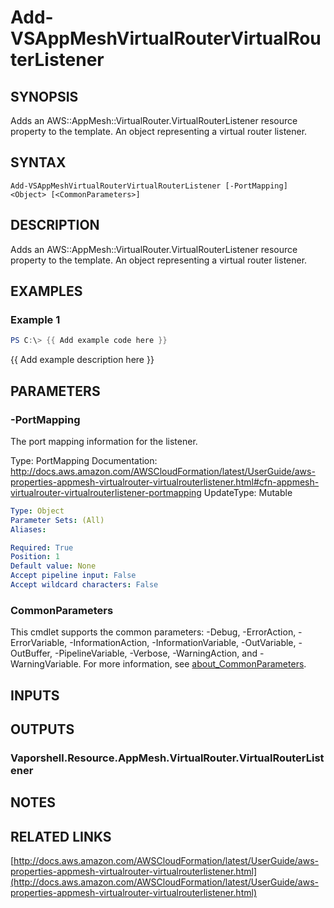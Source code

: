 # Add-VSAppMeshVirtualRouterVirtualRouterListener

## SYNOPSIS
Adds an AWS::AppMesh::VirtualRouter.VirtualRouterListener resource property to the template.
An object representing a virtual router listener.

## SYNTAX

```
Add-VSAppMeshVirtualRouterVirtualRouterListener [-PortMapping] <Object> [<CommonParameters>]
```

## DESCRIPTION
Adds an AWS::AppMesh::VirtualRouter.VirtualRouterListener resource property to the template.
An object representing a virtual router listener.

## EXAMPLES

### Example 1
```powershell
PS C:\> {{ Add example code here }}
```

{{ Add example description here }}

## PARAMETERS

### -PortMapping
The port mapping information for the listener.

Type: PortMapping
Documentation: http://docs.aws.amazon.com/AWSCloudFormation/latest/UserGuide/aws-properties-appmesh-virtualrouter-virtualrouterlistener.html#cfn-appmesh-virtualrouter-virtualrouterlistener-portmapping
UpdateType: Mutable

```yaml
Type: Object
Parameter Sets: (All)
Aliases:

Required: True
Position: 1
Default value: None
Accept pipeline input: False
Accept wildcard characters: False
```

### CommonParameters
This cmdlet supports the common parameters: -Debug, -ErrorAction, -ErrorVariable, -InformationAction, -InformationVariable, -OutVariable, -OutBuffer, -PipelineVariable, -Verbose, -WarningAction, and -WarningVariable. For more information, see [about_CommonParameters](http://go.microsoft.com/fwlink/?LinkID=113216).

## INPUTS

## OUTPUTS

### Vaporshell.Resource.AppMesh.VirtualRouter.VirtualRouterListener
## NOTES

## RELATED LINKS

[http://docs.aws.amazon.com/AWSCloudFormation/latest/UserGuide/aws-properties-appmesh-virtualrouter-virtualrouterlistener.html](http://docs.aws.amazon.com/AWSCloudFormation/latest/UserGuide/aws-properties-appmesh-virtualrouter-virtualrouterlistener.html)

